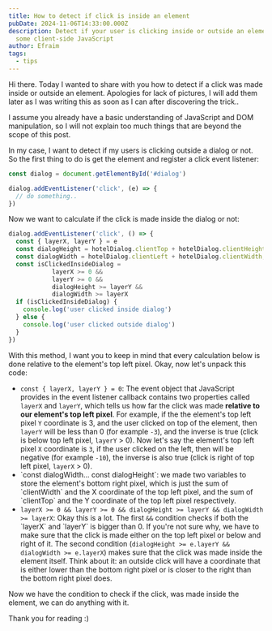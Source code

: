 ```yaml
---
title: How to detect if click is inside an element
pubDate: 2024-11-06T14:33:00.000Z
description: Detect if your user is clicking inside or outside an element with
  some client-side JavaScript
author: Efraim
tags:
  - tips
---
```

Hi there. Today I wanted to share with you how to detect if a click was made inside or outside an element. Apologies for lack of pictures, I will add them later as I was writing this as soon as I can after discovering the trick..

I assume you already have a basic understanding of JavaScript and DOM manipulation, so I will not explain too much things that are beyond the scope of this post.

In my case, I want to detect if my users is clicking outside a dialog or not. So the first thing to do is get the element and register a click event listener:

```javascript
const dialog = document.getElementById('#dialog')

dialog.addEventListener('click', (e) => {
  // do something..
})
```

Now we want to calculate if the click is made inside the dialog or not:

```javascript
dialog.addEventListener('click', () => {
  const { layerX, layerY } = e
  const dialogHeight = hotelDialog.clientTop + hotelDialog.clientHeight;
  const dialogWidth = hotelDialog.clientLeft + hotelDialog.clientWidth;
  const isClickedInsideDialog =
            layerX >= 0 &&
            layerY >= 0 &&
            dialogHeight >= layerY &&
            dialogWidth >= layerX
  if (isClickedInsideDialog) {
    console.log('user clicked inside dialog')
  } else {
    console.log('user clicked outside dialog')
  }
})
```

With this method, I want you to keep in mind that every calculation below is done relative to the element's top left pixel. Okay, now let's unpack this code:

* `const { layerX, layerY } = 0`: The event object that JavaScript provides in the event listener callback contains two properties called `layerX` and `layerY`, which tells us how far the click was made **relative to our element's top left pixel**. For example, if the the element's top left pixel `Y` coordinate is 3, and the user clicked on top of the element, then `layerY` will be less than 0 (for example `-3`), and the inverse is true (click is below top left pixel, `layerY` > 0). Now let's say the element's top left pixel `X` coordinate is `3`, if the user clicked on the left, then will be negative (for example `-10`), the inverse is also true (click is right of top left pixel, `layerX` > 0).
* \`const dialogWidth... const dialogHeight\`: we made two variables to store the element's bottom right pixel, which is just the sum of \`clientWidth\` and the X coordinate of the top left pixel, and the sum of \`clientTop\` and the Y coordinate of the top left pixel respectively.
* `layerX >= 0 && layerY >= 0 && dialogHeight >= layerY && dialogWidth >= layerX`: Okay this is a lot. The first `&&` condition checks if both the \`layerX\` and \`layerY\` is bigger than 0. If you're not sure why, we have to make sure that the click is made either on the top left pixel or below and right of it. The second condition (`dialogHeight >= e.layerY && dialogWidth >= e.layerX`) makes sure that the click was made inside the element itself. Think about it: an outside click will have a coordinate that is either lower than the bottom right pixel or is closer to the right than the bottom right pixel does.

Now we have the condition to check if the click, was made inside the element, we can do anything with it.

Thank you for reading :)

